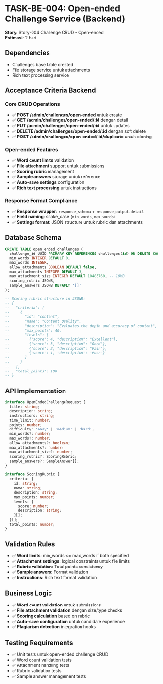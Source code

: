 # TASK-BE-004: Open-ended Challenge Service (Backend)

**Story**: Story-004 Challenge CRUD - Open-ended  
**Estimasi**: 2 hari

## Dependencies
- Challenges base table created
- File storage service untuk attachments
- Rich text processing service

## Acceptance Criteria Backend

### Core CRUD Operations
- ✅ **POST /admin/challenges/open-ended** untuk create
- ✅ **GET /admin/challenges/open-ended/:id** dengan detail
- ✅ **PUT /admin/challenges/open-ended/:id** untuk updates
- ✅ **DELETE /admin/challenges/open-ended/:id** dengan soft delete
- ✅ **POST /admin/challenges/open-ended/:id/duplicate** untuk cloning

### Open-ended Features
- ✅ **Word count limits** validation
- ✅ **File attachment** support untuk submissions
- ✅ **Scoring rubric** management
- ✅ **Sample answers** storage untuk reference
- ✅ **Auto-save settings** configuration
- ✅ **Rich text processing** untuk instructions

### Response Format Compliance
- ✅ **Response wrapper**: `response_schema` + `response_output.detail`
- ✅ **Field naming**: snake_case (`min_words`, `max_words`)
- ✅ **Settings format**: JSON structure untuk rubric dan attachments

## Database Schema

```sql
CREATE TABLE open_ended_challenges (
  challenge_id UUID PRIMARY KEY REFERENCES challenges(id) ON DELETE CASCADE,
  min_words INTEGER DEFAULT 0,
  max_words INTEGER,
  allow_attachments BOOLEAN DEFAULT false,
  max_attachments INTEGER DEFAULT 3,
  max_attachment_size INTEGER DEFAULT 10485760, -- 10MB
  scoring_rubric JSONB,
  sample_answers JSONB DEFAULT '[]'
);

-- Scoring rubric structure in JSONB:
-- {
--   "criteria": [
--     {
--       "id": "content",
--       "name": "Content Quality",
--       "description": "Evaluates the depth and accuracy of content",
--       "max_points": 40,
--       "levels": [
--         {"score": 4, "description": "Excellent"},
--         {"score": 3, "description": "Good"},
--         {"score": 2, "description": "Fair"},
--         {"score": 1, "description": "Poor"}
--       ]
--     }
--   ],
--   "total_points": 100
-- }
```

## API Implementation

```typescript
interface OpenEndedChallengeRequest {
  title: string;
  description: string;
  instructions: string;
  time_limit: number;
  points: number;
  difficulty: 'easy' | 'medium' | 'hard';
  min_words?: number;
  max_words?: number;
  allow_attachments?: boolean;
  max_attachments?: number;
  max_attachment_size?: number;
  scoring_rubric?: ScoringRubric;
  sample_answers?: SampleAnswer[];
}

interface ScoringRubric {
  criteria: {
    id: string;
    name: string;
    description: string;
    max_points: number;
    levels: {
      score: number;
      description: string;
    }[];
  }[];
  total_points: number;
}
```

## Validation Rules
- ✅ **Word limits**: min_words <= max_words if both specified
- ✅ **Attachment settings**: logical constraints untuk file limits
- ✅ **Rubric validation**: Total points consistency
- ✅ **Sample answers**: Format validation
- ✅ **Instructions**: Rich text format validation

## Business Logic
- ✅ **Word count validation** untuk submissions
- ✅ **File attachment validation** dengan size/type checks
- ✅ **Scoring calculation** based on rubric
- ✅ **Auto-save configuration** untuk candidate experience
- ✅ **Plagiarism detection** integration hooks

## Testing Requirements
- ✅ Unit tests untuk open-ended challenge CRUD
- ✅ Word count validation tests
- ✅ Attachment handling tests
- ✅ Rubric validation tests
- ✅ Sample answer management tests